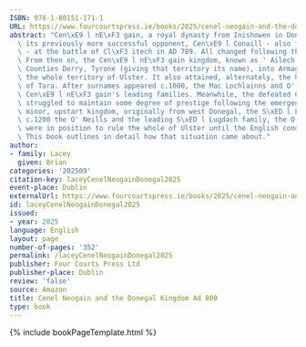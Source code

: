 ```yaml
---
ISBN: 978-1-80151-171-1
URL: https://www.fourcourtspress.ie/books/2025/cenel-neogain-and-the-donegal-kingdoms-ad-8001200
abstract: "Cen\xE9 l nE\xF3 gain, a royal dynasty from Inishowen in Donegal, defeated\
  \ its previously more successful opponent, Cen\xE9 l Conaill - also from Donegal\
  \ - at the battle of Cl\xF3 itech in AD 789. All changed following that battle.\
  \ From then on, the Cen\xE9 l nE\xF3 gain kingdom, known as ' Ailech', spread across\
  \ Counties Derry, Tyrone (giving that territory its name), into Armagh, and dominated\
  \ the whole territory of Ulster. It also attained, alternately, the higher kingship\
  \ of Tara. After surnames appeared c.1000, the Mac Lochlainns and O' Neills became\
  \ Cen\xE9 l nE\xF3 gain's leading families. Meanwhile, the defeated Cen\xE9 l Conaill\
  \ struggled to maintain some degree of prestige following the emergence of a previously\
  \ minor, upstart kingdom, originally from west Donegal, the S\xED l Lugdach. By\
  \ c.1200 the O' Neills and the leading S\xED l Lugdach family, the O' Donnells,\
  \ were in position to rule the whole of Ulster until the English conquest c.1600.\
  \ This book outlines in detail how that situation came about."
author:
- family: Lacey
  given: Brian
categories: '202509'
citation-key: laceyCenelNeogainDonegal2025
event-place: Dublin
externalUrl: https://www.fourcourtspress.ie/books/2025/cenel-neogain-and-the-donegal-kingdoms-ad-8001200
id: laceyCenelNeogainDonegal2025
issued:
- year: 2025
language: English
layout: page
number-of-pages: '352'
permalink: /laceyCenelNeogainDonegal2025
publisher: Four Courts Press Ltd
publisher-place: Dublin
review: 'false'
source: Amazon
title: Cenel Neogain and the Donegal Kingdom Ad 800
type: book
---
```

{% include bookPageTemplate.html %}